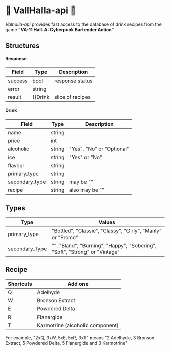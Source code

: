 # 🦾 VallHalla-api 🥃

<i>Valhalla-api</i> provides fast access to the database of drink recipes from the game <b>"VA-11 Hall-A: Cyberpunk Bartender Action"</b>

<h2>Structures</h2>

<h4>Response</h4>

Field                       |       Type         | Description
----------------------------|--------------------|------------
success                     |       bool         | response status
error                       |      string        | 
result                      |     []Drink        | slice of recipes


<h4>Drink</h4>

Field                       |       Type         | Description
----------------------------|--------------------|------------
name                        |      string        |
price                       |       int          |
alcoholic                   |      string        | "Yes", "No" or "Optional"
ice                         |      string        | "Yes" or "No"
flavour                     |      string        |
primary_type                |      string        |
secondary_type              |      string        |  may be ""
recipe                      |      string        |  also may be ""


<h2>Types</h2>

Type                     |                                    Values       
-------------------------|------------------------------------------------------------------------
primary_type             |"Bottled", "Classic", "Classy", "Girly", "Manly" or "Promo"
secondary_Type           | "", "Bland", "Burning", "Happy", "Sobering", "Soft", "Strong" or "Vintage"


<h2>Recipe</h2>

Shortcuts   |    Add one   
------------|-------------------- 
Q           | Adelhyde
W           | Bronson Extract
E           | Powdered Delta
R           | Flanergide
T           | Karmotrine (alcoholic component)

<p>For example, "2xQ, 3xW, 5xE, 5xR, 3xT" means "2 Adelhyde, 3 Bronson Extract, 5 Powdered Delta, 5 Flanergide and 3 Karmotrine" </p> </br>


